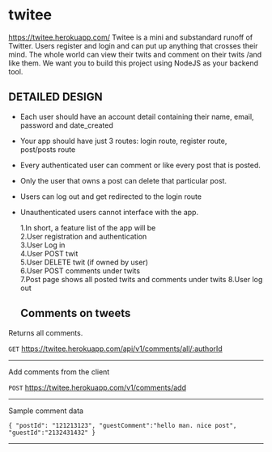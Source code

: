 # twitee
<https://twitee.herokuapp.com/>
Twitee is a mini and substandard runoff of Twitter. Users register and login and can put up anything that crosses their mind. The whole world can view their twits and comment on their twits /and like them. We want you to build this project using NodeJS as your backend tool.

## DETAILED DESIGN 
  

- Each user should have an account detail containing their name, email, password and date_created
- Your app should have just 3 routes: login route, register route, post/posts route
- Every authenticated user can comment or like every post that is posted.
- Only the user that owns a post can delete that particular post.
- Users can log out and get redirected to the login route
- Unauthenticated users cannot interface with the app.


  1.In short, a feature list of the app will be  
  2.User registration and authentication  
  3.User Log in  
  4.User POST twit  
  5.User DELETE twit (if owned by user)  
  6.User POST comments under twits  
  7.Post page shows all posted twits and comments under twits
  8.User log out  

  ## Comments on tweets

Returns all comments.

`GET`  <https://twitee.herokuapp.com/api/v1/comments/all/:authorId>
****
Add comments from the client

`POST`  <https://twitee.herokuapp.com/v1/comments/add>
****
  Sample comment data
  
`{
"postId": "121213123",
 "guestComment":"hello man. nice post",
 "guestId":"2132431432"
 }`
****
